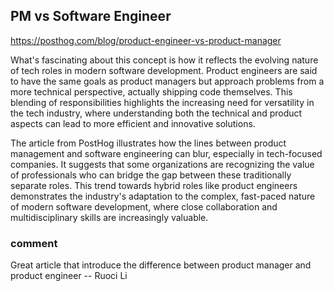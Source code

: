 ## PM vs Software Engineer 
https://posthog.com/blog/product-engineer-vs-product-manager

What's fascinating about this concept is how it reflects the evolving nature of tech roles in modern software development. Product engineers are said to have the same goals as product managers but approach problems from a more technical perspective, actually shipping code themselves. This blending of responsibilities highlights the increasing need for versatility in the tech industry, where understanding both the technical and product aspects can lead to more efficient and innovative solutions.

The article from PostHog illustrates how the lines between product management and software engineering can blur, especially in tech-focused companies. It suggests that some organizations are recognizing the value of professionals who can bridge the gap between these traditionally separate roles. This trend towards hybrid roles like product engineers demonstrates the industry's adaptation to the complex, fast-paced nature of modern software development, where close collaboration and multidisciplinary skills are increasingly valuable.

### comment
Great article that introduce the difference between product manager and product engineer -- Ruoci Li